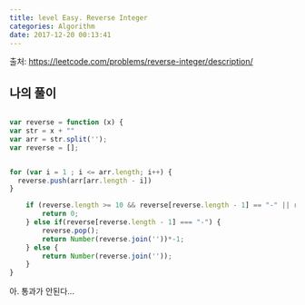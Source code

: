 ```yaml
---
title: level Easy. Reverse Integer
categories: Algorithm
date: 2017-12-20 00:13:41
---
```



출처: https://leetcode.com/problems/reverse-integer/description/

## 나의 풀이
```javascript

var reverse = function (x) {
var str = x + ""
var arr = str.split('');
var reverse = [];


for (var i = 1 ; i <= arr.length; i++) {
  reverse.push(arr[arr.length - i])
}

    if (reverse.length >= 10 && reverse[reverse.length - 1] == "-" || reverse.length >= 10) {
        return 0;
    } else if(reverse[reverse.length - 1] === "-") {
        reverse.pop();
        return Number(reverse.join(''))*-1;
    } else {
        return Number(reverse.join(''));
    }
}
```

아. 통과가 안된다... 